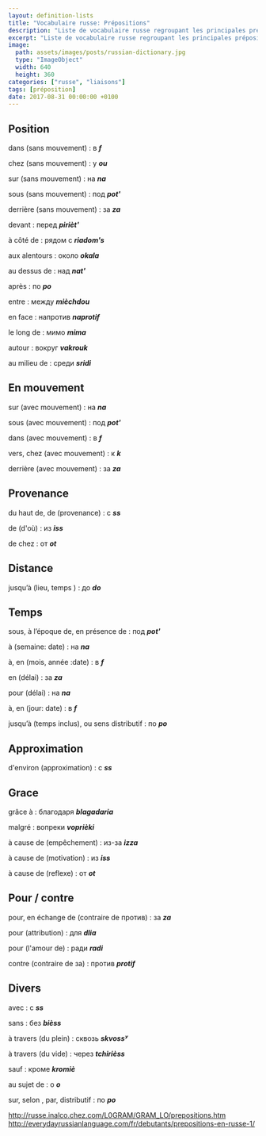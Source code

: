 ```yaml
---
layout: definition-lists
title: "Vocabulaire russe: Prépositions"
description: "Liste de vocabulaire russe regroupant les principales prépositions."
excerpt: "Liste de vocabulaire russe regroupant les principales prépositions."
image:
  path: assets/images/posts/russian-dictionary.jpg
  type: "ImageObject"
  width: 640
  height: 360
categories: ["russe", "liaisons"]
tags: [préposition]
date: 2017-08-31 00:00:00 +0100
---
```


## Position

dans (sans mouvement)
: в
*__f__*

chez (sans mouvement)
: у
*__ou__*

sur (sans mouvement)
: на
*__na__*

sous (sans mouvement)
: под
*__pot'__*

derrière (sans mouvement)
: за
*__za__*

devant
: перед
*__pirièt'__*

à côté de
: рядом с
*__riadom's__*

aux alentours
: около
*__okala__*

au dessus de
: над
*__nat'__*

après
: по
*__po__*

entre
: между
*__mièchdou__*

en face
: напротив
*__naprotif__*

le long de
: мимо
*__mima__*

autour
: вокруг
*__vakrouk__*

au milieu de
: среди
*__sridi__*


## En mouvement

sur (avec mouvement)
: на
*__na__*

sous (avec mouvement)
: под
*__pot'__*

dans (avec mouvement)
: в
*__f__*

vers, chez (avec mouvement)
: к
*__k__*

derrière (avec mouvement)
: за
*__za__*


## Provenance

du haut de, de (provenance)
: c
*__ss__*

de (d'où)
: из
*__iss__*

de chez
: от
*__ot__*


## Distance

jusqu’à (lieu, temps )
: до
*__do__*


## Temps

sous, à l’époque de, en présence de
: под
*__pot'__*

à (semaine: date)
: на
*__na__*

à, en (mois, année :date)
: в
*__f__*

en (délai)
: за
*__za__*

pour (délai)
: на
*__na__*

à, en (jour: date)
: в
*__f__*

jusqu’à (temps inclus), ou sens distributif
: по
*__po__*


## Approximation

d'environ (approximation)
: c
*__ss__*


## Grace

grâce à
: благодаря
*__blagadaria__*

malgré
: вопреки
*__voprièki__*

à cause de (empêchement)
: из-за
*__izza__*

à cause de (motivation)
: из
*__iss__*

à cause de (reflexe)
: от
*__ot__*


## Pour / contre

pour, en échange de (contraire de против)
: за
*__za__*

pour (attribution)
: для
*__dlia__*

pour (l'amour de)
: ради
*__radi__*

contre (contraire de за)
: против
*__protif__*


## Divers

avec
: c
*__ss__*

sans
: без
*__bièss__*

à travers (du plein)
: сквозь
*__skvossʸ__*

à travers (du vide)
: через
*__tchirièss__*

sauf
: кроме
*__kromiè__*

au sujet de
: o
*__o__*

sur, selon , par, distributif
: по
*__po__*


http://russe.inalco.chez.com/L0GRAM/GRAM_LO/prepositions.htm
http://everydayrussianlanguage.com/fr/debutants/prepositions-en-russe-1/
